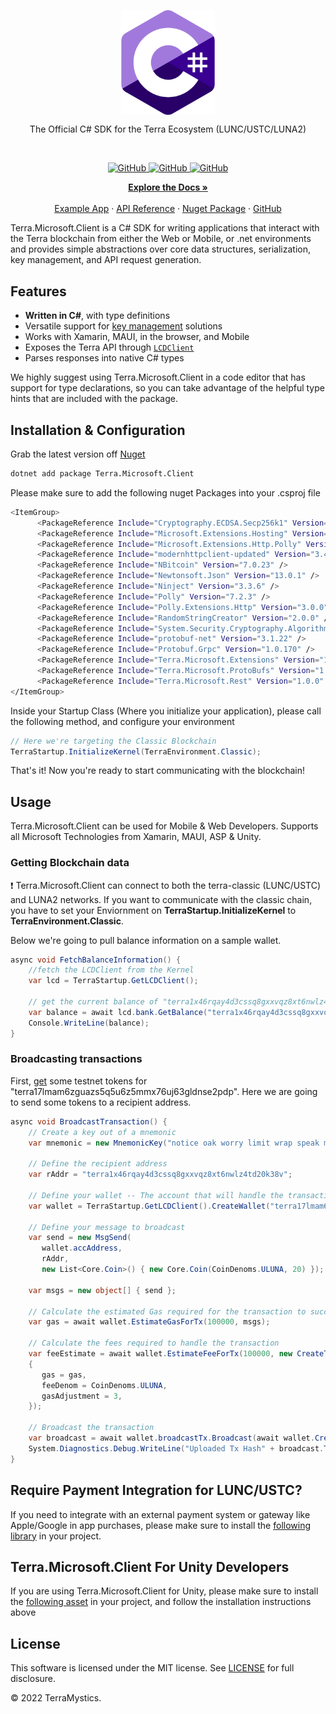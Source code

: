 
<p align="center">
    <a href="https://github.com/TheArchitect123"><img src="CIcon.png" align="center" width=150/></a>
</p>

<p align="center">
The Official C# SDK for the Terra Ecosystem (LUNC/USTC/LUNA2)
</p>
<br/>

<p align="center">
  <a href="https://github.com/TerraMystics/terra-sharp/blob/main/LICENSE.md">
  <img alt="GitHub" src="https://img.shields.io/github/license/terra-money/terra.js">
  </a>

  <a href="https://www.nuget.org/packages/Terra.Microsoft.Client/1.0.1">
    <img alt="GitHub" src="https://img.shields.io/nuget/v/Terra.Microsoft.Client">
  </a>
  
  <a href="https://www.nuget.org/packages/Terra.Microsoft.Client/1.0.1">
    <img alt="GitHub" src="https://img.shields.io/nuget/dt/Terra.Microsoft.Client?color=red">
  </a>
</p>

<p align="center">
  <a href="https://docs.terra.money/"><strong>Explore the Docs »</strong></a>
  <br />
  <br/>
  <a href="https://github.com/terra-rebels/Terra.Microsoft.Client/tree/master/Terra.Microsoft.Client.Maui.Example">Example App</a>
  ·
  <a href="https://terra-rebels.github.io/Terra.Microsoft.Client/Terra.Microsoft.Client/Documentation/html/index.html">API Reference</a>
  ·
  <a href="https://www.nuget.org/packages/Terra.Microsoft.Client/1.0.1">Nuget Package</a>
  ·
  <a href="https://github.com/terra-rebels/Terra.Microsoft.Client">GitHub</a>
</p>

Terra.Microsoft.Client is a C# SDK for writing applications that interact with the Terra blockchain from either the Web or Mobile, or .net environments and provides simple abstractions over core data structures, serialization, key management, and API request generation.

## Features

- **Written in C#**, with type definitions
- Versatile support for [key management](https://docs.terra.money/develop/feather-js/keys) solutions
- Works with Xamarin, MAUI, in the browser, and Mobile
- Exposes the Terra API through [`LCDClient`](https://docs.terra.money/develop/terra-py/client/lcd/lcdclient)
- Parses responses into native C# types

We highly suggest using Terra.Microsoft.Client in a code editor that has support for type declarations, so you can take advantage of the helpful type hints that are included with the package.

## Installation & Configuration

Grab the latest version off [Nuget](https://www.nuget.org/packages/Terra.Microsoft.Client/1.0.1)

```sh
dotnet add package Terra.Microsoft.Client
```

Please make sure to add the following nuget Packages into your .csproj file
```sh
<ItemGroup>
      <PackageReference Include="Cryptography.ECDSA.Secp256k1" Version="1.1.3" />
      <PackageReference Include="Microsoft.Extensions.Hosting" Version="6.0.1" />
      <PackageReference Include="Microsoft.Extensions.Http.Polly" Version="6.0.9" />
      <PackageReference Include="modernhttpclient-updated" Version="3.4.3" />
      <PackageReference Include="NBitcoin" Version="7.0.23" />
      <PackageReference Include="Newtonsoft.Json" Version="13.0.1" />
      <PackageReference Include="Ninject" Version="3.3.6" />
      <PackageReference Include="Polly" Version="7.2.3" />
      <PackageReference Include="Polly.Extensions.Http" Version="3.0.0" />
      <PackageReference Include="RandomStringCreator" Version="2.0.0" />
      <PackageReference Include="System.Security.Cryptography.Algorithms" Version="4.3.1" />
      <PackageReference Include="protobuf-net" Version="3.1.22" />
      <PackageReference Include="Protobuf.Grpc" Version="1.0.170" />
      <PackageReference Include="Terra.Microsoft.Extensions" Version="1.0.1" />
      <PackageReference Include="Terra.Microsoft.ProtoBufs" Version="1.0.1" />
      <PackageReference Include="Terra.Microsoft.Rest" Version="1.0.0" />
</ItemGroup>
```

Inside your Startup Class (Where you initialize your application), please call the following method, and configure your environment
```cs
// Here we're targeting the Classic Blockchain
TerraStartup.InitializeKernel(TerraEnvironment.Classic);
```
That's it! Now you're ready to start communicating with the blockchain! 

## Usage

Terra.Microsoft.Client can be used for Mobile & Web Developers. Supports all Microsoft Technologies from Xamarin, MAUI, ASP & Unity.

### Getting Blockchain data
:exclamation: Terra.Microsoft.Client can connect to both the terra-classic (LUNC/USTC) and LUNA2 networks. If you want to communicate with the classic chain, you have to set your Enviornment on **TerraStartup.InitializeKernel** to **TerraEnvironment.Classic**.

Below we're going to pull balance information on a sample wallet.
```cs
async void FetchBalanceInformation() {
    //fetch the LCDClient from the Kernel
    var lcd = TerraStartup.GetLCDClient();
    
    // get the current balance of "terra1x46rqay4d3cssq8gxxvqz8xt6nwlz4td20k38v"
    var balance = await lcd.bank.GetBalance("terra1x46rqay4d3cssq8gxxvqz8xt6nwlz4td20k38v");
    Console.WriteLine(balance);
}
```

### Broadcasting transactions

First, [get](https://faucet.terra.money/) some testnet tokens for "terra17lmam6zguazs5q5u6z5mmx76uj63gldnse2pdp".
Here we are going to send some tokens to a recipient address.

```cs
async void BroadcastTransaction() {
    // Create a key out of a mnemonic
    var mnemonic = new MnemonicKey("notice oak worry limit wrap speak medal online prefer cluster roof addict wrist behave treat actual wasp year salad speed social layer crew genius");

    // Define the recipient address
    var rAddr = "terra1x46rqay4d3cssq8gxxvqz8xt6nwlz4td20k38v";

    // Define your wallet -- The account that will handle the transactions
    var wallet = TerraStartup.GetLCDClient().CreateWallet("terra17lmam6zguazs5q5u6z5mmx76uj63gldnse2pdp", mnemonic);

    // Define your message to broadcast
    var send = new MsgSend(
       wallet.accAddress,
       rAddr,
       new List<Core.Coin>() { new Core.Coin(CoinDenoms.ULUNA, 20) });

    var msgs = new object[] { send };

    // Calculate the estimated Gas required for the transaction to succeed (it auto accounts for the new burn tax)
    var gas = await wallet.EstimateGasForTx(100000, msgs);
    
    // Calculate the fees required to handle the transaction
    var feeEstimate = await wallet.EstimateFeeForTx(100000, new CreateTxOptions()
    {
       gas = gas,
       feeDenom = CoinDenoms.ULUNA,
       gasAdjustment = 3,
    });
 
    // Broadcast the transaction 
    var broadcast = await wallet.broadcastTx.Broadcast(await wallet.CreateTxAndSignTx(feeEstimate, msgs));
    System.Diagnostics.Debug.WriteLine("Uploaded Tx Hash" + broadcast.Txhash);
}
```

## Require Payment Integration for LUNC/USTC?

If you need to integrate with an external payment system or gateway like Apple/Google in app purchases, please make sure to install the [following library](https://github.com/TerraMystics/FiatToLUNC) in your project.


## Terra.Microsoft.Client For Unity Developers

If you are using Terra.Microsoft.Client for Unity, please make sure to install the [following asset](https://github.com/terra-rebels/NuGetForUnity) in your project, and follow the installation instructions above

## License

This software is licensed under the MIT license. See [LICENSE](./LICENSE) for full disclosure.

© 2022 TerraMystics.
